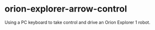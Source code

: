 orion-explorer-arrow-control
============================

Using a PC keyboard to take control and drive an Orion Explorer 1 robot.
